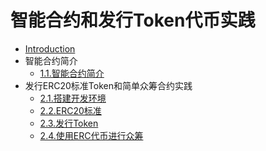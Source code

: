 # 智能合约和发行Token代币实践
* [Introduction](README.md)
* 智能合约简介
    * [1.1.智能合约简介](smart_contract_intro.md)
* 发行ERC20标准Token和简单众筹合约实践
    * [2.1.搭建开发环境](dev_environ_build.md)
    * [2.2.ERC20标准](erc20_intro.md)
    * [2.3.发行Token](erc20-practice.md)
    * [2.4.使用ERC代币进行众筹](crowdsale-practice.md)